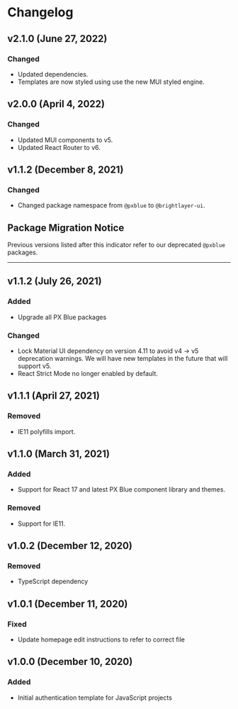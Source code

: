 # Changelog

## v2.1.0 (June 27, 2022)

### Changed

-   Updated dependencies.
-   Templates are now styled using use the new MUI styled engine.

## v2.0.0 (April 4, 2022)

### Changed

-   Updated MUI components to v5.
-   Updated React Router to v6.

## v1.1.2 (December 8, 2021)

### Changed

-   Changed package namespace from `@pxblue` to `@brightlayer-ui`.

## Package Migration Notice

Previous versions listed after this indicator refer to our deprecated `@pxblue` packages.

---

## v1.1.2 (July 26, 2021)

### Added

-   Upgrade all PX Blue packages

### Changed

-   Lock Material UI dependency on version 4.11 to avoid v4 -> v5 deprecation warnings. We will have new templates in the future that will support v5.
-   React Strict Mode no longer enabled by default.

## v1.1.1 (April 27, 2021)

### Removed

-   IE11 polyfills import.

## v1.1.0 (March 31, 2021)

### Added

-   Support for React 17 and latest PX Blue component library and themes.

### Removed

-   Support for IE11.

## v1.0.2 (December 12, 2020)

### Removed

-   TypeScript dependency

## v1.0.1 (December 11, 2020)

### Fixed

-   Update homepage edit instructions to refer to correct file

## v1.0.0 (December 10, 2020)

### Added

-   Initial authentication template for JavaScript projects
